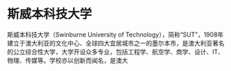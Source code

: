 # 斯威本科技大学

斯威本科技大学（Swinburne University of Technology），简称“SUT”，1908年建立于澳大利亚的文化中心、全球四大宜居城市之一的墨尔本市，是澳大利亚著名的公立综合性大学，大学开设众多专业，包括工程学、航空学、商学、设计、IT、物理、传媒等。学校亦以创新而闻名，是澳大
